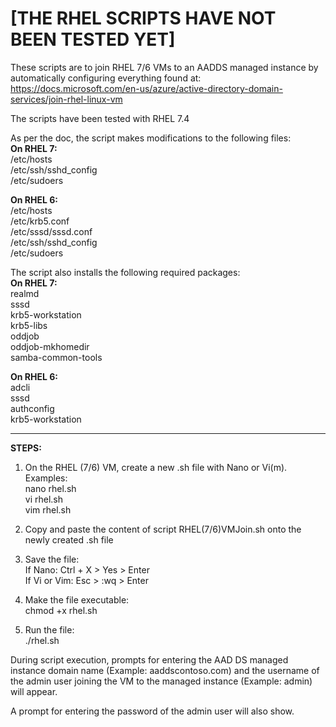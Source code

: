 # [THE RHEL SCRIPTS HAVE NOT BEEN TESTED YET]

These scripts are to join RHEL 7/6 VMs to an AADDS managed instance by automatically configuring everything found at:
https://docs.microsoft.com/en-us/azure/active-directory-domain-services/join-rhel-linux-vm

The scripts have been tested with RHEL 7.4

As per the doc, the script makes modifications to the following files:\
**On RHEL 7:**\
/etc/hosts\
/etc/ssh/sshd_config\
/etc/sudoers

**On RHEL 6:**\
/etc/hosts\
/etc/krb5.conf\
/etc/sssd/sssd.conf\
/etc/ssh/sshd_config\
/etc/sudoers

The script also installs the following required packages:\
**On RHEL 7:**\
realmd\
sssd\
krb5-workstation\
krb5-libs\
oddjob\
oddjob-mkhomedir\
samba-common-tools

**On RHEL 6:**\
adcli\
sssd\
authconfig\
krb5-workstation

---

**STEPS:**
1. On the RHEL (7/6) VM, create a new .sh file with Nano or Vi(m). Examples:\
nano rhel.sh\
vi rhel.sh\
vim rhel.sh

2. Copy and paste the content of script RHEL(7/6)VMJoin.sh onto the newly created .sh file

3. Save the file:\
If Nano: Ctrl + X > Yes > Enter\
If Vi or Vim: Esc > :wq > Enter

3. Make the file executable:\
chmod +x rhel.sh

4. Run the file:\
./rhel.sh

During script execution, prompts for entering the AAD DS managed instance domain name (Example: aaddscontoso.com) and the username of the admin user joining the VM to the managed instance (Example: admin) will appear.

A prompt for entering the password of the admin user will also show.
